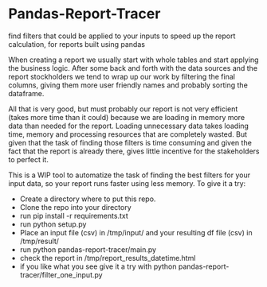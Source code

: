 # Pandas-Report-Tracer
find filters that could be applied to your inputs to speed up the report calculation, for reports built using pandas

When creating a report we usually start with whole tables and start applying the business logic. After some back and forth with the data sources and the report stockholders we tend to wrap up our work by filtering the final columns, giving them more user friendly names and probably sorting the dataframe.

All that is very good, but must probably our report is not very efficient (takes more time than it could) because we are loading in memory more data than needed for the report. Loading unnecessary data takes loading time, memory and processing resources that are completely wasted. But given that the task of finding those filters is time consuming and given the fact that the report is already there, gives little incentive for the stakeholders to perfect it.

This is a WIP tool to automatize the task of finding the best filters for your input data, so your report runs faster using less memory. To give it a try:

- Create a directory where to put this repo.
- Clone the repo into your directory
- run pip install -r requirements.txt
- run python setup.py
- Place an input file (csv) in /tmp/input/ and your resulting df file (csv) in /tmp/result/
- run python pandas-report-tracer/main.py
- check the report in /tmp/report_results_datetime.html
- if you like what you see give it a try with python pandas-report-tracer/filter_one_input.py
